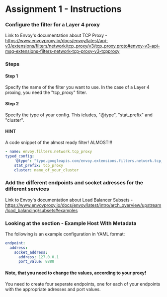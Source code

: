 # Assignment 1 - Instructions

### Configure the filter for a Layer 4 proxy

Link to Envoy's documentation about TCP Proxy - 
https://www.envoyproxy.io/docs/envoy/latest/api-v3/extensions/filters/network/tcp_proxy/v3/tcp_proxy.proto#envoy-v3-api-msg-extensions-filters-network-tcp-proxy-v3-tcpproxy

### Steps

#### Step 1
Specify the name of the filter you want to use. In the case of a Layer 4 proxing, you need the "tcp_proxy" filter.

#### Step 2
Specify the type of your config. This icludes, "@type", "stat_prefix" and "cluster".

#### HINT
A code snippet of the almost ready filter! ALMOST!!!

```yaml
- name: envoy.filters.network.tcp_proxy
typed_config: 
    '@type': "type.googleapis.com/envoy.extensions.filters.network.tcp_proxy.v3.TcpProxy"
    stat_prefix: tcp_proxy
    cluster: name_of_your_cluster
```

### Add the different endpoints and socket adresses for the different services

Link to Envoy's documentation about Load Balancer Subsets  - https://www.envoyproxy.io/docs/envoy/latest/intro/arch_overview/upstream/load_balancing/subsets#examples

### Looking at the section - Example Host With Metadata

The following is an example configuration in YAML format:

```yaml
endpoint:
  address:
    socket_address:
      address: 127.0.0.1
      port_value: 8888
```

#### Note, that you need to change the values, according to your proxy!

You need to create four seperate endpoints, one for each of your endpoints with the appropriate adresses and port values.